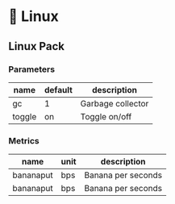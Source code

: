 # 🐧 Linux

## Linux Pack

### Parameters



| name   | default | description       |
| ------ | ------- | ----------------- |
| gc     | 1       | Garbage collector |
| toggle | on      | Toggle on/off     |

### Metrics

| name      | unit | description        |
| --------- | ---- | ------------------ |
| bananaput | bps  | Banana per seconds |
| bananaput | bps  | Banana per seconds |

